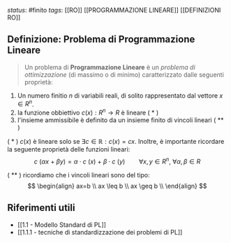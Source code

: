 *status*: #finito
*tags*: [[RO]] [[PROGRAMMAZIONE LINEARE]] [[DEFINIZIONI RO]]

## Definizione: Problema di Programmazione Lineare

> Un problema di **Programmazione Lineare** è un _problema di ottimizzazione_ (di massimo o di minimo) caratterizzato dalle seguenti proprietà:

1. Un numero finitio $n$ di variabili reali, di solito rappresentato dal vettore $x \in R^n$.
2. la funzione obbiettivo $c(x) : R^n \rightarrow R$ è lineare ( * )
3. l'insieme ammissibile è definito da un insieme finito di vincoli lineari ( ** )

( * ) $c(x)$ è lineare solo se $\exists c \in \mathbb{R} : c(x) = cx$. Inoltre, è importante ricordare la seguente proprietà delle funzioni lineari:
$$ c\ (\alpha x\ +\ \beta y) = \alpha \cdot c\ (x)\ +\ \beta  \cdot c\ (y) \qquad \forall x,y \in R^n,\ \forall \alpha , \beta \in R $$

 ( ** ) ricordiamo che i vincoli lineari sono del tipo:
 $$
 \begin{align}
 ax=b \\ 
 ax \leq b \\
 ax \geq b \\
\end{align}
 $$

## Riferimenti utili

* [[1.1 - Modello Standard di PL]]
* [[1.1.1 - tecniche di standardizzazione dei problemi di PL]]